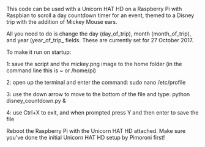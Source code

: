 This code can be used with a Unicorn HAT HD on a Raspberry Pi with Raspbian to scroll a day countdown timer for an event, themed to a Disney trip with the addition of Mickey Mouse ears.

All you need to do is change the day (day_of_trip), month (month_of_trip), and year (year_of_trip_ fields. These are currently set for 27 October 2017.

To make it run on startup:

1: save the script and the mickey.png image to the home folder (in the command line this is ~ or /home/pi)

2: open up the terminal and enter the command: sudo nano /etc/profile

3: use the down arrow to move to the bottom of the file and type: python disney_countdown.py &

4: use Ctrl+X to exit, and when prompted press Y and then enter to save the file

Reboot the Raspberry Pi with the Unicorn HAT HD attached. Make sure you've done the initial Unicorn HAT HD setup by Pimoroni first!
